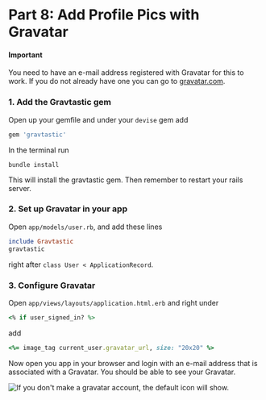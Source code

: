 # Part 8: Add Profile Pics with Gravatar

#### Important <a id="important"></a>

You need to have an e-mail address registered with Gravatar for this to work. If you do not already have one you can go to [gravatar.com](http://en.gravatar.com/).

### 1. Add the Gravtastic gem <a id="1-add-the-gravtastic-gem"></a>

Open up your gemfile and under your `devise` gem add

```ruby
gem 'gravtastic'
```

In the terminal run

```text
bundle install
```

This will install the gravtastic gem. Then remember to restart your rails server.

### 2. Set up Gravatar in your app <a id="2-set-up-gravatar-in-your-app"></a>

Open `app/models/user.rb`, and add these lines

```ruby
include Gravtastic
gravtastic
```

right after `class User < ApplicationRecord`.

### 3. Configure Gravatar <a id="3-configure-gravatar"></a>

Open `app/views/layouts/application.html.erb` and right under

```ruby
<% if user_signed_in? %>
```

add

```ruby
<%= image_tag current_user.gravatar_url, size: "20x20" %>
```

Now open you app in your browser and login with an e-mail address that is associated with a Gravatar. You should be able to see your Gravatar.

![If you don&apos;t make a gravatar account, the default icon will show.](.gitbook/assets/12-gravatar.PNG)

  


